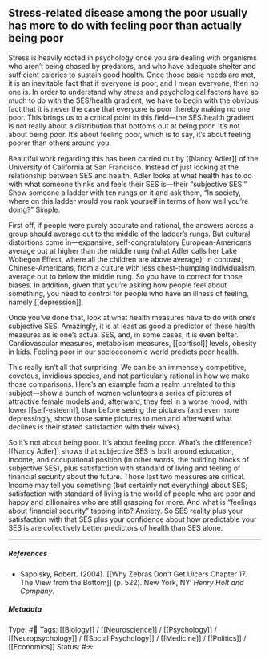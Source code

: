 ## Stress-related disease among the poor usually has more to do with feeling poor than actually being poor # 

Stress is heavily rooted in psychology once you are dealing with organisms who aren’t being chased by predators, and who have adequate shelter and sufficient calories to sustain good health. Once those basic needs are met, it is an inevitable fact that if everyone is poor, and I mean everyone, then no one is. In order to understand why stress and psychological factors have so much to do with the SES/health gradient, we have to begin with the obvious fact that it is never the case that everyone is poor thereby making no one poor. This brings us to a critical point in this field—the SES/health gradient is not really about a distribution that bottoms out at being poor. It’s not about being poor. It’s about feeling poor, which is to say, it’s about feeling poorer than others around you.

Beautiful work regarding this has been carried out by [[Nancy Adler]] of the University of California at San Francisco. Instead of just looking at the relationship between SES and health, Adler looks at what health has to do with what someone thinks and feels their SES is—their “subjective SES.” Show someone a ladder with ten rungs on it and ask them, “In society, where on this ladder would you rank yourself in terms of how well you’re doing?” Simple.

First off, if people were purely accurate and rational, the answers across a group should average out to the middle of the ladder’s rungs. But cultural distortions come in—expansive, self-congratulatory European-Americans average out at higher than the middle rung (what Adler calls her Lake Wobegon Effect, where all the children are above average); in contrast, Chinese-Americans, from a culture with less chest-thumping individualism, average out to below the middle rung. So you have to correct for those biases. In addition, given that you’re asking how people feel about something, you need to control for people who have an illness of feeling, namely [[depression]]. 

Once you’ve done that, look at what health measures have to do with one’s subjective SES. Amazingly, it is at least as good a predictor of these health measures as is one’s actual SES, and, in some cases, it is even better. Cardiovascular measures, metabolism measures, [[cortisol]] levels, obesity in kids. Feeling poor in our socioeconomic world predicts poor health.

This really isn’t all that surprising. We can be an immensely competitive, covetous, invidious species, and not particularly rational in how we make those comparisons. Here’s an example from a realm unrelated to this subject—show a bunch of women volunteers a series of pictures of attractive female models and, afterward, they feel in a worse mood, with lower [[self-esteem]], than before seeing the pictures (and even more depressingly, show those same pictures to men and afterward what declines is their stated satisfaction with their wives).

So it’s not about being poor. It’s about feeling poor. What’s the difference? [[Nancy Adler]] shows that subjective SES is built around education, income, and occupational position (in other words, the building blocks of subjective SES), plus satisfaction with standard of living and feeling of financial security about the future. Those last two measures are critical. Income may tell you something (but certainly not everything) about SES; satisfaction with standard of living is the world of people who are poor and happy and zillionaires who are still grasping for more. And what is “feelings about financial security” tapping into? Anxiety. So SES reality plus your satisfaction with that SES plus your confidence about how predictable your SES is are collectively better predictors of health than SES alone.

___

##### References

- Sapolsky, Robert. (2004). [[Why Zebras Don't Get Ulcers Chapter 17. The View from the Bottom]] (p. 522). New York, NY: _Henry Holt and Company_.

##### Metadata

Type: #🔴 
Tags: [[Biology]] / [[Neuroscience]] / [[Psychology]] / [[Neuropsychology]] / [[Social Psychology]] / [[Medicine]] / [[Politics]] / [[Economics]]
Status: #☀️ 